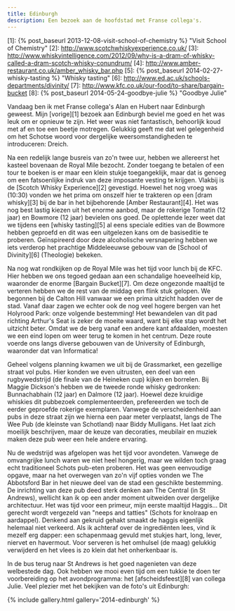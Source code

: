 ```yaml
---
title: Edinburgh
description: Een bezoek aan de hoofdstad met Franse collega's.
---
```

[1]: {% post_baseurl 2013-12-08-visit-school-of-chemistry %} "Visit School of Chemistry"
[2]: http://www.scotchwhiskyexperience.co.uk/
[3]: http://www.whiskyintelligence.com/2012/09/why-is-a-dram-of-whisky-called-a-dram-scotch-whisky-conundrum/
[4]: http://www.amber-restaurant.co.uk/amber_whisky_bar.php
[5]: {% post_baseurl 2014-02-27-whisky-tasting %} "Whisky tasting"
[6]: http://www.ed.ac.uk/schools-departments/divinity/
[7]: http://www.kfc.co.uk/our-food/to-share/bargain-bucket
[8]: {% post_baseurl 2014-05-24-goodbye-julie %} "Goodbye Julie"

Vandaag ben ik met Franse collega's Alan en Hubert naar Edinburgh geweest. Mijn [vorige][1] bezoek aan Edinburgh beviel me goed en het was leuk om er opnieuw te zijn. Het weer was niet fantastisch, behoorlijk koud met af en toe een beetje motregen. Gelukkig geeft me dat wel gelegenheid om het Schotse woord voor dergelijke weersomstandigheden te introduceren: Dreich.

<a name="more"></a>

Na een redelijk lange busreis van zo'n twee uur, hebben we allereerst het kasteel bovenaan de Royal Mile bezocht. Zonder toegang te betalen of een tour te boeken is er maar een klein stukje toegangeklijk, maar dat is genoeg om een fatsoenlijke indruk van deze imposante vesting te krijgen. Vlakbij is de [Scotch Whisky Experience][2] gevestigd. Hoewel het nog vroeg was (10:30) vonden we het prima om onszelf hier te trakteren op een [dram whisky][3] bij de bar in het bijbehorende [Amber Restaurant][4]. Het was nog best lastig kiezen uit het enorme aanbod, maar de rokerige Tomatin (12 jaar) en Bowmore (12 jaar) bevielen ons goed. De oplettende lezer weet dat we tijdens een [whisky tasting][5] al eens speciale edities van de Bowmore hebben geproefd en dit was een uitgelezen kans om de basiseditie te proberen. Geïnspireerd door deze alcoholische versnapering hebben we iets verderop het prachtige Middeleeuwse gebouw van de [School of Divinity][6] (Theologie) bekeken.

Na nog wat rondkijken op de Royal Mile was het tijd voor lunch bij de KFC. Hier hebben we ons tegoed gedaan aan een schandalige hoeveelheid kip, waaronder de enorme [Bargain Bucket][7]. Om deze ongezonde maaltijd te verteren hebben we de rest van de middag een flink stuk gelopen. We begonnen bij de Calton Hill vanwaar we een prima uitzicht hadden over de stad. Vanaf daar zagen we echter ook de nog veel hogere bergen van het Holyrood Park: onze volgende bestemming! Het bewandelen van dit pad richting Arthur's Seat is zeker de moeite waard, want bij elke stap wordt het uitzicht beter. Omdat we de berg vanaf een andere kant afdaalden, moesten we een eind lopen om weer terug te komen in het centrum. Deze route voerde ons langs diverse gebouwen van de University of Edinburgh, waaronder dat van Informatica!

Geheel volgens planning kwamen we uit bij de Grassmarket, een gezellige straat vol pubs. Hier konden we even uitrusten, een deel van een rugbywedstrijd (de finale van de Heineken cup) kijken en borrelen. Bij Maggie Dickson's hebben we de tweede ronde whisky gedronken: Bunnachabhain (12 jaar) en Dalmore (12 jaar). Hoewel deze kruidige whiskies dit pubbezoek complementeerden, prefereerden we toch de eerder geproefde rokerige exemplaren. Vanwege de verscheidenheid aan pubs in deze straat zijn we hierna een paar meter verplaatst, langs de The Wee Pub (de kleinste van Schotland) naar Biddy Mulligans. Het laat zich moeilijk beschrijven, maar de keuze van decoraties, meubilair en muziek maken deze pub weer een hele andere ervaring.

Nu de wedstrijd was afgelopen was het tijd voor avondeten. Vanwege de omvangrijke lunch waren we niet heel hongerig, maar we wilden toch graag echt traditioneel Schots pub-eten proberen. Het was geen eenvoudige opgave, maar na het overwegen van zo'n vijf opties vonden we The Abbotsford Bar in het nieuwe deel van de stad een geschikte bestemming. De inrichting van deze pub deed sterk denken aan The Central (in St Andrews), wellicht kan ik op een ander moment uitweiden over dergelijke architectuur. Het was tijd voor een primeur, mijn eerste maaltijd Haggis... Dit gerecht wordt vergezeld van "neeps and tatties" (Schots for knolraap en aardappel). Denkend aan gekruid gehakt smaakt de haggis eigenlijk helemaal niet verkeerd. Als ik achteraf over de ingrediënten lees, vind ik mezelf erg dapper: een schapenmaag gevuld met stukjes hart, long, lever, niervet en havermout. Voor serveren is het omhulsel (de maag) gelukkig verwijderd en het vlees is zo klein dat het onherkenbaar is.

In de bus terug naar St Andrews is het goed nagenieten van deze welbestede dag. Ook hebben we mooi even tijd om een tukkie te doen ter voorbereiding op het avondprogramma: het [afscheidsfeest][8] van collega Julie. Veel plezier met het bekijken van de foto's uit Edinburgh:

{% include gallery.html gallery='2014-edinburgh' %}